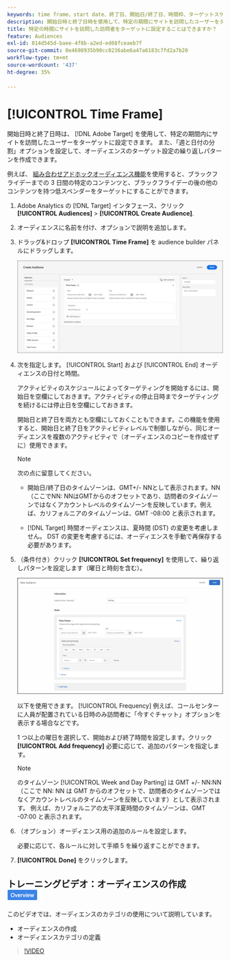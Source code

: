 ```yaml
---
keywords: time frame、start date、終了日、開始日/終了日、時間枠、ターゲットスケジュール、週間の分割、日分割、分割
description: 開始日時と終了日時を使用して、特定の期間にサイトを訪問したユーザーをターゲットにする方法を説明します。
title: 特定の時間にサイトを訪問した訪問者をターゲットに設定することはできますか？
feature: Audiences
exl-id: 814d545d-baee-4f8b-a2ed-ed68fceaeb7f
source-git-commit: 0e4698935b90cc0236abe6a47a6183c7fd2a7b20
workflow-type: tm+mt
source-wordcount: '437'
ht-degree: 35%

---
```


# [!UICONTROL Time Frame]

開始日時と終了日時は、 [!DNL Adobe Target] を使用して、特定の期間内にサイトを訪問したユーザーをターゲットに設定できます。 また、「週と日付の分割」オプションを設定して、オーディエンスのターゲット設定の繰り返しパターンを作成できます。

例えば、 [組み合わせアドホックオーディエンス機能](/help/main/c-target/combining-multiple-audiences.md#concept_A7386F1EA4394BD2AB72399C225981E5)を使用すると、ブラックフライデーまでの 3 日間の特定のコンテンツと、ブラックフライデーの後の他のコンテンツを持つ低スペンダーをターゲットにすることができます。

1. Adobe Analytics の [!DNL Target] インタフェース、クリック **[!UICONTROL Audiences]** > **[!UICONTROL Create Audience]**.
1. オーディエンスに名前を付け、オプションで説明を追加します。
1. ドラッグ&amp;ドロップ **[!UICONTROL Time Frame]** を audience builder パネルにドラッグします。

   ![target_timeframe_dialog image](assets/target_timeframe_dialog.png)

1. 次を指定します。 [!UICONTROL Start] および [!UICONTROL End] オーディエンスの日付と時間。

   アクティビティのスケジュールによってターゲティングを開始するには、開始日を空欄にしておきます。アクティビティの停止日時までターゲティングを続けるには停止日を空欄にしておきます。

   開始日と終了日を両方とも空欄にしておくこともできます。この機能を使用すると、開始日と終了日をアクティビティレベルで制御しながら、同じオーディエンスを複数のアクティビティで（オーディエンスのコピーを作成せずに）使用できます。

   >[!NOTE]
   >
   >次の点に留意してください。
   >
   >* 開始日/終了日のタイムゾーンは、GMT+/- NNとして表示されます。NN（ここでNN: NNはGMTからのオフセットであり、訪問者のタイムゾーンではなくアカウントレベルのタイムゾーンを反映しています。例えば、カリフォルニアのタイムゾーンは、GMT -08:00 と表示されます。
   >
   >* [!DNL Target] 時間オーディエンスは、夏時間 (DST) の変更を考慮しません。 DST の変更を考慮するには、オーディエンスを手動で再保存する必要があります。

1. （条件付き）クリック **[!UICONTROL Set frequency]** を使用して、繰り返しパターンを設定します（曜日と時刻を含む）。

   ![週と日付の分割](assets/week_and_day_parting.png)

   以下を使用できます。 [!UICONTROL Frequency] 例えば、コールセンターに人員が配置されている日時のみ訪問者に「今すぐチャット」オプションを表示する場合などです。

   1 つ以上の曜日を選択して、開始および終了時間を設定します。クリック **[!UICONTROL Add frequency]** 必要に応じて、追加のパターンを指定します。

   >[!NOTE]
   >
   >のタイムゾーン [!UICONTROL Week and Day Parting] は GMT +/- NN:NN（ここで NN: NN は GMT からのオフセットで、訪問者のタイムゾーンではなくアカウントレベルのタイムゾーンを反映しています）として表示されます。 例えば、カリフォルニアの太平洋夏時間のタイムゾーンは、GMT -07:00 と表示されます。

1. （オプション）オーディエンス用の追加のルールを設定します。

   必要に応じて、各ルールに対して手順 5 を繰り返すことができます。

1. **[!UICONTROL Done]** をクリックします。

## トレーニングビデオ：オーディエンスの作成 ![概要バッジ](/help/main/assets/overview.png)

このビデオでは、オーディエンスのカテゴリの使用について説明しています。

* オーディエンスの作成
* オーディエンスカテゴリの定義

>[!VIDEO](https://video.tv.adobe.com/v/17392)

